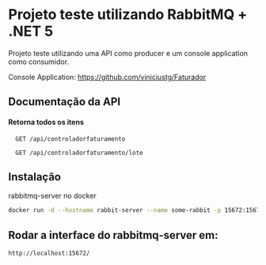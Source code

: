 
# Projeto teste utilizando RabbitMQ + .NET 5

Projeto teste utilizando uma API como producer e um console application como consumidor.

Console Application:
https://github.com/viniciustg/Faturador


## Documentação da API

#### Retorna todos os itens

```http
  GET /api/controladorfaturamento
```

```http
  GET /api/controladorfaturamento/lote
```


## Instalação

rabbitmq-server no docker

```bash
docker run -d --hostname rabbit-server --name some-rabbit -p 15672:15672 -p 5672:5672 rabbitmq:3-management
```
## Rodar a interface do rabbitmq-server em:
```bash
http://localhost:15672/
```
